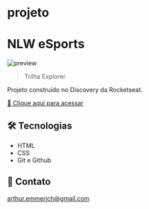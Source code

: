 # projeto
# NLW eSports

![preview](./.github/preview.png)

> Trilha Explorer

Projeto construído no Discovery da Rocketseat.

[🔗 Clique aqui para acessar](https://maykbrito.github.io/nlw-esports-explorer/)


## 🛠 Tecnologias

- HTML
- CSS
- Git e Github

## 💛 Contato

arthur.emmerich@gmail.com
